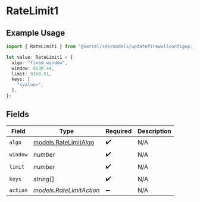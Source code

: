 # RateLimit1

## Example Usage

```typescript
import { RateLimit1 } from "@vercel/sdk/models/updatefirewallconfigop.js";

let value: RateLimit1 = {
  algo: "fixed_window",
  window: 4630.44,
  limit: 9160.51,
  keys: [
    "<value>",
  ],
};
```

## Fields

| Field                                              | Type                                               | Required                                           | Description                                        |
| -------------------------------------------------- | -------------------------------------------------- | -------------------------------------------------- | -------------------------------------------------- |
| `algo`                                             | [models.RateLimitAlgo](../models/ratelimitalgo.md) | :heavy_check_mark:                                 | N/A                                                |
| `window`                                           | *number*                                           | :heavy_check_mark:                                 | N/A                                                |
| `limit`                                            | *number*                                           | :heavy_check_mark:                                 | N/A                                                |
| `keys`                                             | *string*[]                                         | :heavy_check_mark:                                 | N/A                                                |
| `action`                                           | *models.RateLimitAction*                           | :heavy_minus_sign:                                 | N/A                                                |